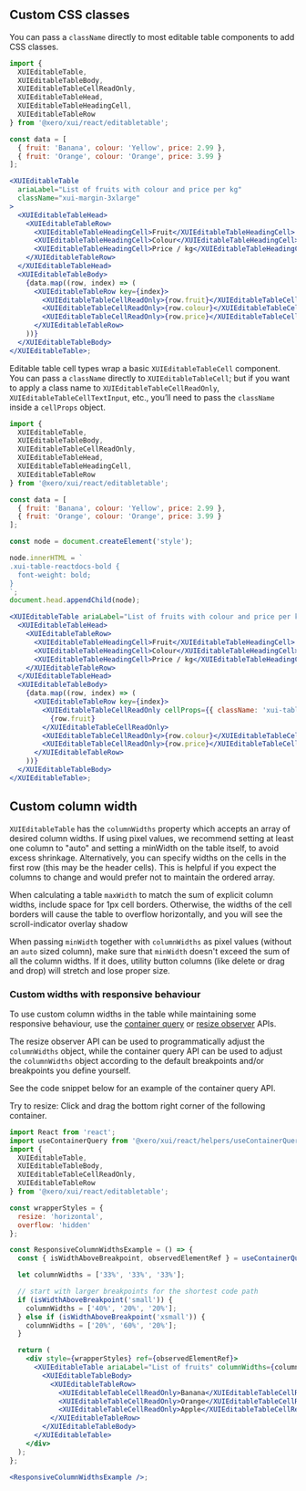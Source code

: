 ## Custom CSS classes

You can pass a `className` directly to most editable table components to add CSS classes.

```jsx harmony
import {
  XUIEditableTable,
  XUIEditableTableBody,
  XUIEditableTableCellReadOnly,
  XUIEditableTableHead,
  XUIEditableTableHeadingCell,
  XUIEditableTableRow
} from '@xero/xui/react/editabletable';

const data = [
  { fruit: 'Banana', colour: 'Yellow', price: 2.99 },
  { fruit: 'Orange', colour: 'Orange', price: 3.99 }
];

<XUIEditableTable
  ariaLabel="List of fruits with colour and price per kg"
  className="xui-margin-3xlarge"
>
  <XUIEditableTableHead>
    <XUIEditableTableRow>
      <XUIEditableTableHeadingCell>Fruit</XUIEditableTableHeadingCell>
      <XUIEditableTableHeadingCell>Colour</XUIEditableTableHeadingCell>
      <XUIEditableTableHeadingCell>Price / kg</XUIEditableTableHeadingCell>
    </XUIEditableTableRow>
  </XUIEditableTableHead>
  <XUIEditableTableBody>
    {data.map((row, index) => (
      <XUIEditableTableRow key={index}>
        <XUIEditableTableCellReadOnly>{row.fruit}</XUIEditableTableCellReadOnly>
        <XUIEditableTableCellReadOnly>{row.colour}</XUIEditableTableCellReadOnly>
        <XUIEditableTableCellReadOnly>{row.price}</XUIEditableTableCellReadOnly>
      </XUIEditableTableRow>
    ))}
  </XUIEditableTableBody>
</XUIEditableTable>;
```

Editable table cell types wrap a basic `XUIEditableTableCell` component. You can pass a `className` directly to `XUIEditableTableCell`; but if you want to apply a class name to `XUIEditableTableCellReadOnly`, `XUIEditableTableCellTextInput`, etc., you’ll need to pass the `className` inside a `cellProps` object.

```jsx harmony
import {
  XUIEditableTable,
  XUIEditableTableBody,
  XUIEditableTableCellReadOnly,
  XUIEditableTableHead,
  XUIEditableTableHeadingCell,
  XUIEditableTableRow
} from '@xero/xui/react/editabletable';

const data = [
  { fruit: 'Banana', colour: 'Yellow', price: 2.99 },
  { fruit: 'Orange', colour: 'Orange', price: 3.99 }
];

const node = document.createElement('style');

node.innerHTML = `
.xui-table-reactdocs-bold {
  font-weight: bold;
}
`;
document.head.appendChild(node);

<XUIEditableTable ariaLabel="List of fruits with colour and price per kg">
  <XUIEditableTableHead>
    <XUIEditableTableRow>
      <XUIEditableTableHeadingCell>Fruit</XUIEditableTableHeadingCell>
      <XUIEditableTableHeadingCell>Colour</XUIEditableTableHeadingCell>
      <XUIEditableTableHeadingCell>Price / kg</XUIEditableTableHeadingCell>
    </XUIEditableTableRow>
  </XUIEditableTableHead>
  <XUIEditableTableBody>
    {data.map((row, index) => (
      <XUIEditableTableRow key={index}>
        <XUIEditableTableCellReadOnly cellProps={{ className: 'xui-table-reactdocs-bold' }}>
          {row.fruit}
        </XUIEditableTableCellReadOnly>
        <XUIEditableTableCellReadOnly>{row.colour}</XUIEditableTableCellReadOnly>
        <XUIEditableTableCellReadOnly>{row.price}</XUIEditableTableCellReadOnly>
      </XUIEditableTableRow>
    ))}
  </XUIEditableTableBody>
</XUIEditableTable>;
```

## Custom column width

`XUIEditableTable` has the `columnWidths` property which accepts an array of desired column widths. If using pixel values, we recommend setting at least one column to "auto" and setting a minWidth on the table itself, to avoid excess shrinkage.
Alternatively, you can specify widths on the cells in the first row (this may be the header cells). This is helpful if you expect the columns to change and would prefer not to maintain the ordered array.

When calculating a table `maxWidth` to match the sum of explicit column widths, include space for 1px cell borders. Otherwise, the widths of the cell borders will cause the table to overflow horizontally, and you will see the scroll-indicator overlay shadow

When passing `minWidth` together with `columnWidths` as pixel values (without an `auto` sized column), make sure that `minWidth` doesn't exceed the sum of all the column widths. If it does, utility button columns (like delete or drag and drop) will stretch and lose proper size.

### Custom widths with responsive behaviour

To use custom column widths in the table while maintaining some responsive behaviour, use the [container query](#container-queries) or [resize observer](#resize-observers) APIs.

The resize observer API can be used to programmatically adjust the `columnWidths` object, while the container query API can be used to adjust the `columnWidths` object according to the default breakpoints and/or breakpoints you define yourself.

See the code snippet below for an example of the container query API.

Try to resize: Click and drag the bottom right corner of the following container.

```jsx harmony
import React from 'react';
import useContainerQuery from '@xero/xui/react/helpers/useContainerQuery';
import {
  XUIEditableTable,
  XUIEditableTableBody,
  XUIEditableTableCellReadOnly,
  XUIEditableTableRow
} from '@xero/xui/react/editabletable';

const wrapperStyles = {
  resize: 'horizontal',
  overflow: 'hidden'
};

const ResponsiveColumnWidthsExample = () => {
  const { isWidthAboveBreakpoint, observedElementRef } = useContainerQuery();

  let columnWidths = ['33%', '33%', '33%'];

  // start with larger breakpoints for the shortest code path
  if (isWidthAboveBreakpoint('small')) {
    columnWidths = ['40%', '20%', '20%'];
  } else if (isWidthAboveBreakpoint('xsmall')) {
    columnWidths = ['20%', '60%', '20%'];
  }

  return (
    <div style={wrapperStyles} ref={observedElementRef}>
      <XUIEditableTable ariaLabel="List of fruits" columnWidths={columnWidths} minWidth="250px">
        <XUIEditableTableBody>
          <XUIEditableTableRow>
            <XUIEditableTableCellReadOnly>Banana</XUIEditableTableCellReadOnly>
            <XUIEditableTableCellReadOnly>Orange</XUIEditableTableCellReadOnly>
            <XUIEditableTableCellReadOnly>Apple</XUIEditableTableCellReadOnly>
          </XUIEditableTableRow>
        </XUIEditableTableBody>
      </XUIEditableTable>
    </div>
  );
};

<ResponsiveColumnWidthsExample />;
```
